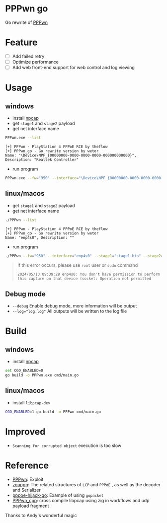 # PPPwn go

Go rewrite of [PPPwn](https://github.com/TheOfficialFloW/PPPwn)


# Feature

- [ ] Add failed retry
- [ ] Optimize performance
- [ ] Add web front-end support for web control and log viewing

# Usage
## windows
- install [npcap](https://npcap.com/#download)
- get `stage1` and `stage2` payload
- get net interface name
 ```bash
PPPwn.exe --list
 ```
```text
[+] PPPwn - PlayStation 4 PPPoE RCE by theflow
[+] PPPwn_go - Go rewrite version by wetor
Name: "\Device\NPF_{00000000-0000-0000-0000-000000000000}", Description: "Realtek Controller"
```
- run program 
```bash
PPPwn.exe --fw="950" --interface="\Device\NPF_{00000000-0000-0000-0000-000000000000}" --stage1="stage1.bin" --stage2="stage2.bin"
```

## linux/macos
- get `stage1` and `stage2` payload
- get net interface name
 ```bash
./PPPwn --list
 ```
```text
[+] PPPwn - PlayStation 4 PPPoE RCE by theflow
[+] PPPwn_go - Go rewrite version by wetor
Name: "enp4s0", Description: ""
```
- run program
```bash
./PPPwn --fw="950" --interface="enp4s0" --stage1="stage1.bin" --stage2="stage2.bin"
```
> If this error occurs, please use `root` user or `sudo` command
> ```
> 2024/05/13 09:39:28 enp4s0: You don't have permission to perform this capture on that device (socket: Operation not permitted
> ```

## Debug mode
- `--debug` Enable debug mode, more information will be output  
- `--log="log.log"` All outputs will be written to the log file

# Build
## windows
- install [npcap](https://npcap.com/dist/npcap-1.79.exe)
```bash
set CGO_ENABLED=0
go build -o PPPwn.exe cmd/main.go 
```

## linux/macos
- install `libpcap-dev`
```bash
CGO_ENABLED=1 go build -o PPPwn cmd/main.go 
```

# Improved
- `Scanning for corrupted object`  execution is too slow


# Reference
- [PPPwn](https://github.com/TheOfficialFloW/PPPwn): Exploit  
- [zouppp](https://github.com/hujun-open/zouppp): The related structures of `LCP` and `PPPoE` , as well as the decoder and Serializer  
- [pppoe-hijack-go](https://github.com/LuckyC4t/pppoe-hijack-go): Example of using `gopacket`  
- [PPPwn_cpp](https://github.com/xfangfang/PPPwn_cpp): cross compile libpcap using zig in workflows and udp payload fragment

Thanks to Andy's wonderful magic  
